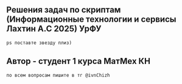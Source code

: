 ## Решения задач по скриптам (Информационные технологии и сервисы Лахтин А.С 2025) УрФУ

`ps поставте звезду плиз)`

## Автор - студент 1 курса МатМех КН
`по всем вопросам пишите в тг @ivnChizh`

